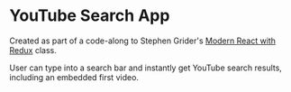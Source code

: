 # YouTube Search App

Created as part of a code-along to Stephen Grider's [Modern React with Redux](https://www.udemy.com/react-redux/) class.

User can type into a search bar and instantly get YouTube search results, including an embedded first video.
